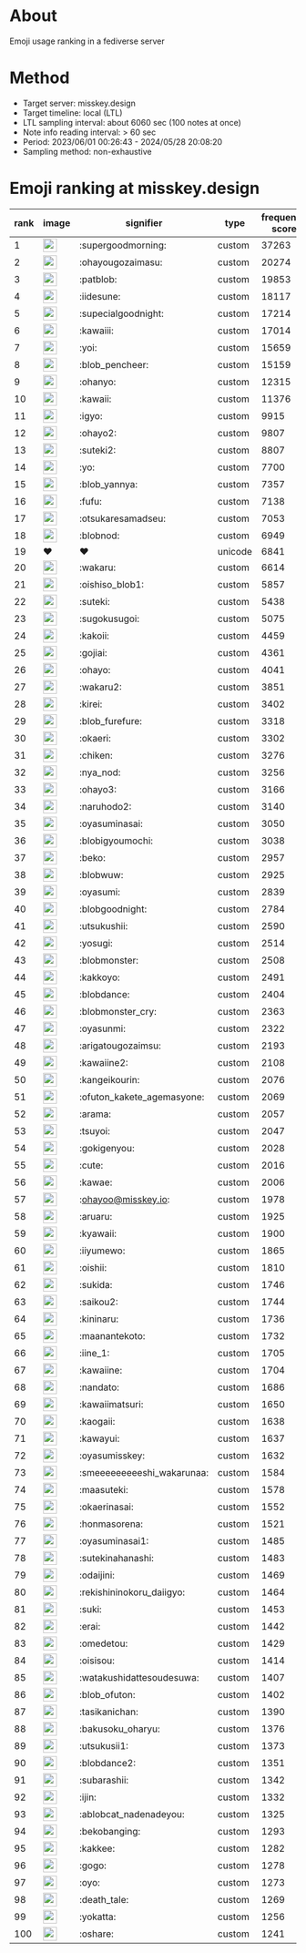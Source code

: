 # About
Emoji usage ranking in a fediverse server

# Method
- Target server: misskey.design
- Target timeline: local (LTL)
- LTL sampling interval: about 6060 sec (100 notes at once)
- Note info reading interval: > 60 sec
- Period: 2023/06/01 00:26:43 - 2024/05/28 20:08:20 
- Sampling method: non-exhaustive

# Emoji ranking at misskey.design

|rank|image|signifier|type|frequency score|
|----|----|----|----|----|
|1|<img height="24" src="https://misskey.design/emoji/supergoodmorning.webp">|:supergoodmorning:|custom|37263|
|2|<img height="24" src="https://misskey.design/emoji/ohayougozaimasu.webp">|:ohayougozaimasu:|custom|20274|
|3|<img height="24" src="https://misskey.design/emoji/patblob.webp">|:patblob:|custom|19853|
|4|<img height="24" src="https://misskey.design/emoji/iidesune.webp">|:iidesune:|custom|18117|
|5|<img height="24" src="https://misskey.design/emoji/supecialgoodnight.webp">|:supecialgoodnight:|custom|17214|
|6|<img height="24" src="https://misskey.design/emoji/kawaiii.webp">|:kawaiii:|custom|17014|
|7|<img height="24" src="https://misskey.design/emoji/yoi.webp">|:yoi:|custom|15659|
|8|<img height="24" src="https://misskey.design/emoji/blob_pencheer.webp">|:blob_pencheer:|custom|15159|
|9|<img height="24" src="https://misskey.design/emoji/ohanyo.webp">|:ohanyo:|custom|12315|
|10|<img height="24" src="https://misskey.design/emoji/kawaii.webp">|:kawaii:|custom|11376|
|11|<img height="24" src="https://misskey.design/emoji/igyo.webp">|:igyo:|custom|9915|
|12|<img height="24" src="https://misskey.design/emoji/ohayo2.webp">|:ohayo2:|custom|9807|
|13|<img height="24" src="https://misskey.design/emoji/suteki2.webp">|:suteki2:|custom|8807|
|14|<img height="24" src="https://misskey.design/emoji/yo.webp">|:yo:|custom|7700|
|15|<img height="24" src="https://misskey.design/emoji/blob_yannya.webp">|:blob_yannya:|custom|7357|
|16|<img height="24" src="https://misskey.design/emoji/fufu.webp">|:fufu:|custom|7138|
|17|<img height="24" src="https://misskey.design/emoji/otsukaresamadseu.webp">|:otsukaresamadseu:|custom|7053|
|18|<img height="24" src="https://misskey.design/emoji/blobnod.webp">|:blobnod:|custom|6949|
|19|❤|❤|unicode|6841|
|20|<img height="24" src="https://misskey.design/emoji/wakaru.webp">|:wakaru:|custom|6614|
|21|<img height="24" src="https://misskey.design/emoji/oishiso_blob1.webp">|:oishiso_blob1:|custom|5857|
|22|<img height="24" src="https://misskey.design/emoji/suteki.webp">|:suteki:|custom|5438|
|23|<img height="24" src="https://misskey.design/emoji/sugokusugoi.webp">|:sugokusugoi:|custom|5075|
|24|<img height="24" src="https://misskey.design/emoji/kakoii.webp">|:kakoii:|custom|4459|
|25|<img height="24" src="https://misskey.design/emoji/gojiai.webp">|:gojiai:|custom|4361|
|26|<img height="24" src="https://misskey.design/emoji/ohayo.webp">|:ohayo:|custom|4041|
|27|<img height="24" src="https://misskey.design/emoji/wakaru2.webp">|:wakaru2:|custom|3851|
|28|<img height="24" src="https://misskey.design/emoji/kirei.webp">|:kirei:|custom|3402|
|29|<img height="24" src="https://misskey.design/emoji/blob_furefure.webp">|:blob_furefure:|custom|3318|
|30|<img height="24" src="https://misskey.design/emoji/okaeri.webp">|:okaeri:|custom|3302|
|31|<img height="24" src="https://misskey.design/emoji/chiken.webp">|:chiken:|custom|3276|
|32|<img height="24" src="https://misskey.design/emoji/nya_nod.webp">|:nya_nod:|custom|3256|
|33|<img height="24" src="https://misskey.design/emoji/ohayo3.webp">|:ohayo3:|custom|3166|
|34|<img height="24" src="https://misskey.design/emoji/naruhodo2.webp">|:naruhodo2:|custom|3140|
|35|<img height="24" src="https://misskey.design/emoji/oyasuminasai.webp">|:oyasuminasai:|custom|3050|
|36|<img height="24" src="https://misskey.design/emoji/blobigyoumochi.webp">|:blobigyoumochi:|custom|3038|
|37|<img height="24" src="https://misskey.design/emoji/beko.webp">|:beko:|custom|2957|
|38|<img height="24" src="https://misskey.design/emoji/blobwuw.webp">|:blobwuw:|custom|2925|
|39|<img height="24" src="https://misskey.design/emoji/oyasumi.webp">|:oyasumi:|custom|2839|
|40|<img height="24" src="https://misskey.design/emoji/blobgoodnight.webp">|:blobgoodnight:|custom|2784|
|41|<img height="24" src="https://misskey.design/emoji/utsukushii.webp">|:utsukushii:|custom|2590|
|42|<img height="24" src="https://misskey.design/emoji/yosugi.webp">|:yosugi:|custom|2514|
|43|<img height="24" src="https://misskey.design/emoji/blobmonster.webp">|:blobmonster:|custom|2508|
|44|<img height="24" src="https://misskey.design/emoji/kakkoyo.webp">|:kakkoyo:|custom|2491|
|45|<img height="24" src="https://misskey.design/emoji/blobdance.webp">|:blobdance:|custom|2404|
|46|<img height="24" src="https://misskey.design/emoji/blobmonster_cry.webp">|:blobmonster_cry:|custom|2363|
|47|<img height="24" src="https://misskey.design/emoji/oyasunmi.webp">|:oyasunmi:|custom|2322|
|48|<img height="24" src="https://misskey.design/emoji/arigatougozaimsu.webp">|:arigatougozaimsu:|custom|2193|
|49|<img height="24" src="https://misskey.design/emoji/kawaiine2.webp">|:kawaiine2:|custom|2108|
|50|<img height="24" src="https://misskey.design/emoji/kangeikourin.webp">|:kangeikourin:|custom|2076|
|51|<img height="24" src="https://misskey.design/emoji/ofuton_kakete_agemasyone.webp">|:ofuton_kakete_agemasyone:|custom|2069|
|52|<img height="24" src="https://misskey.design/emoji/arama.webp">|:arama:|custom|2057|
|53|<img height="24" src="https://misskey.design/emoji/tsuyoi.webp">|:tsuyoi:|custom|2047|
|54|<img height="24" src="https://misskey.design/emoji/gokigenyou.webp">|:gokigenyou:|custom|2028|
|55|<img height="24" src="https://misskey.design/emoji/cute.webp">|:cute:|custom|2016|
|56|<img height="24" src="https://misskey.design/emoji/kawae.webp">|:kawae:|custom|2006|
|57|<img height="24" src="https://misskey.design/emoji/ohayoo.webp">|:ohayoo@misskey.io:|custom|1978|
|58|<img height="24" src="https://misskey.design/emoji/aruaru.webp">|:aruaru:|custom|1925|
|59|<img height="24" src="https://misskey.design/emoji/kyawaii.webp">|:kyawaii:|custom|1900|
|60|<img height="24" src="https://misskey.design/emoji/iiyumewo.webp">|:iiyumewo:|custom|1865|
|61|<img height="24" src="https://misskey.design/emoji/oishii.webp">|:oishii:|custom|1810|
|62|<img height="24" src="https://misskey.design/emoji/sukida.webp">|:sukida:|custom|1746|
|63|<img height="24" src="https://misskey.design/emoji/saikou2.webp">|:saikou2:|custom|1744|
|64|<img height="24" src="https://misskey.design/emoji/kininaru.webp">|:kininaru:|custom|1736|
|65|<img height="24" src="https://misskey.design/emoji/maanantekoto.webp">|:maanantekoto:|custom|1732|
|66|<img height="24" src="https://misskey.design/emoji/iine_1.webp">|:iine_1:|custom|1705|
|67|<img height="24" src="https://misskey.design/emoji/kawaiine.webp">|:kawaiine:|custom|1704|
|68|<img height="24" src="https://misskey.design/emoji/nandato.webp">|:nandato:|custom|1686|
|69|<img height="24" src="https://misskey.design/emoji/kawaiimatsuri.webp">|:kawaiimatsuri:|custom|1650|
|70|<img height="24" src="https://misskey.design/emoji/kaogaii.webp">|:kaogaii:|custom|1638|
|71|<img height="24" src="https://misskey.design/emoji/kawayui.webp">|:kawayui:|custom|1637|
|72|<img height="24" src="https://misskey.design/emoji/oyasumisskey.webp">|:oyasumisskey:|custom|1632|
|73|<img height="24" src="https://misskey.design/emoji/smeeeeeeeeeshi_wakarunaa.webp">|:smeeeeeeeeeshi_wakarunaa:|custom|1584|
|74|<img height="24" src="https://misskey.design/emoji/maasuteki.webp">|:maasuteki:|custom|1578|
|75|<img height="24" src="https://misskey.design/emoji/okaerinasai.webp">|:okaerinasai:|custom|1552|
|76|<img height="24" src="https://misskey.design/emoji/honmasorena.webp">|:honmasorena:|custom|1521|
|77|<img height="24" src="https://misskey.design/emoji/oyasuminasai1.webp">|:oyasuminasai1:|custom|1485|
|78|<img height="24" src="https://misskey.design/emoji/sutekinahanashi.webp">|:sutekinahanashi:|custom|1483|
|79|<img height="24" src="https://misskey.design/emoji/odaijini.webp">|:odaijini:|custom|1469|
|80|<img height="24" src="https://misskey.design/emoji/rekishininokoru_daiigyo.webp">|:rekishininokoru_daiigyo:|custom|1464|
|81|<img height="24" src="https://misskey.design/emoji/suki.webp">|:suki:|custom|1453|
|82|<img height="24" src="https://misskey.design/emoji/erai.webp">|:erai:|custom|1442|
|83|<img height="24" src="https://misskey.design/emoji/omedetou.webp">|:omedetou:|custom|1429|
|84|<img height="24" src="https://misskey.design/emoji/oisisou.webp">|:oisisou:|custom|1414|
|85|<img height="24" src="https://misskey.design/emoji/watakushidattesoudesuwa.webp">|:watakushidattesoudesuwa:|custom|1407|
|86|<img height="24" src="https://misskey.design/emoji/blob_ofuton.webp">|:blob_ofuton:|custom|1402|
|87|<img height="24" src="https://misskey.design/emoji/tasikanichan.webp">|:tasikanichan:|custom|1390|
|88|<img height="24" src="https://misskey.design/emoji/bakusoku_oharyu.webp">|:bakusoku_oharyu:|custom|1376|
|89|<img height="24" src="https://misskey.design/emoji/utsukusii1.webp">|:utsukusii1:|custom|1373|
|90|<img height="24" src="https://misskey.design/emoji/blobdance2.webp">|:blobdance2:|custom|1351|
|91|<img height="24" src="https://misskey.design/emoji/subarashii.webp">|:subarashii:|custom|1342|
|92|<img height="24" src="https://misskey.design/emoji/ijin.webp">|:ijin:|custom|1332|
|93|<img height="24" src="https://misskey.design/emoji/ablobcat_nadenadeyou.webp">|:ablobcat_nadenadeyou:|custom|1325|
|94|<img height="24" src="https://misskey.design/emoji/bekobanging.webp">|:bekobanging:|custom|1293|
|95|<img height="24" src="https://misskey.design/emoji/kakkee.webp">|:kakkee:|custom|1282|
|96|<img height="24" src="https://misskey.design/emoji/gogo.webp">|:gogo:|custom|1278|
|97|<img height="24" src="https://misskey.design/emoji/oyo.webp">|:oyo:|custom|1273|
|98|<img height="24" src="https://misskey.design/emoji/death_tale.webp">|:death_tale:|custom|1269|
|99|<img height="24" src="https://misskey.design/emoji/yokatta.webp">|:yokatta:|custom|1256|
|100|<img height="24" src="https://misskey.design/emoji/oshare.webp">|:oshare:|custom|1241|
